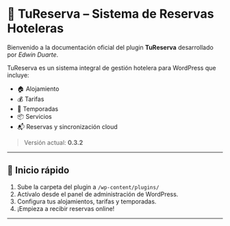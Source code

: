 # 🏨 TuReserva – Sistema de Reservas Hoteleras

Bienvenido a la documentación oficial del plugin **TuReserva** desarrollado por *Edwin Duarte*.

TuReserva es un sistema integral de gestión hotelera para WordPress que incluye:
- 🏠 Alojamiento
- 💰 Tarifas
- 📅 Temporadas
- 📦 Servicios
- 📬 Reservas y sincronización cloud

> Versión actual: **0.3.2**

---

## 🚀 Inicio rápido
1. Sube la carpeta del plugin a `/wp-content/plugins/`
2. Actívalo desde el panel de administración de WordPress.
3. Configura tus alojamientos, tarifas y temporadas.
4. ¡Empieza a recibir reservas online!

---
